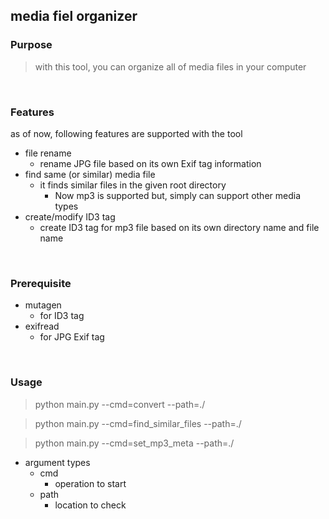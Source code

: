 

## media fiel organizer


### Purpose

> with this tool, you can organize all of media files in your computer

&nbsp;

### Features

as of now, following features are supported with the tool

* file rename
  * rename JPG file based on its own Exif tag information
* find same (or similar) media file
  * it finds similar files in the given root directory
    * Now mp3 is supported but, simply can support other media types
* create/modify ID3 tag
  * create ID3 tag for mp3 file based on its own directory name and file name

&nbsp;

### Prerequisite

* mutagen
  * for ID3 tag
* exifread
  * for JPG Exif tag
  

&nbsp;

### Usage

> python main.py --cmd=convert --path=./

> python main.py --cmd=find_similar_files --path=./

> python main.py --cmd=set_mp3_meta --path=./


* argument types
  * cmd
    * operation to start
  * path
    * location to check

&nbsp;